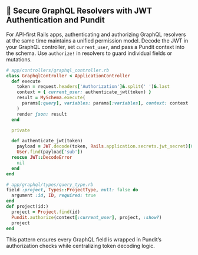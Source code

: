 ## 🔑 Secure GraphQL Resolvers with JWT Authentication and Pundit

For API-first Rails apps, authenticating and authorizing GraphQL resolvers at the same time maintains a unified permission model. Decode the JWT in your GraphQL controller, set `current_user`, and pass a Pundit context into the schema. Use `authorize!` in resolvers to guard individual fields or mutations.

```ruby
# app/controllers/graphql_controller.rb
class GraphqlController < ApplicationController
  def execute
    token = request.headers['Authorization']&.split(' ')&.last
    context = { current_user: authenticate_jwt(token) }
    result = MySchema.execute(
      params[:query], variables: params[:variables], context: context
    )
    render json: result
  end

  private

  def authenticate_jwt(token)
    payload = JWT.decode(token, Rails.application.secrets.jwt_secret)[0]
    User.find(payload['sub'])
  rescue JWT::DecodeError
    nil
  end
end
```

```ruby
# app/graphql/types/query_type.rb
field :project, Types::ProjectType, null: false do
  argument :id, ID, required: true
end
def project(id:)
  project = Project.find(id)
  Pundit.authorize(context[:current_user], project, :show?)
  project
end
```

This pattern ensures every GraphQL field is wrapped in Pundit’s authorization checks while centralizing token decoding logic.
